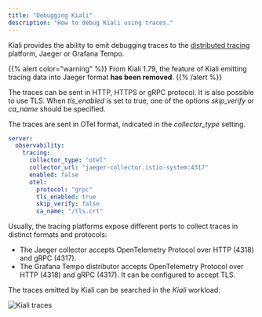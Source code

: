```yaml
---
title: "Debugging Kiali"
description: "How to debug Kiali using traces."
---
```


Kiali provides the ability to emit debugging traces to the [distributed tracing](/docs/configuration/p8s-jaeger-grafana/tracing) platform, Jaeger or Grafana Tempo. 

{{% alert color="warning" %}}
From Kiali 1.79, the feature of Kiali emitting tracing data into Jaeger format **has been removed**.
{{% /alert %}}

The traces can be sent in HTTP, HTTPS or gRPC protocol. It is also possible to use TLS. When _tls_enabled_ is set to true, one of the options _skip_verify_ or _ca_name_ should be specified. 

The traces are sent in OTel format, indicated in the _collector_type_ setting. 

```yaml
server:
  observability:
    tracing:
      collector_type: "otel"
      collector_url: "jaeger-collector.istio-system:4317"
      enabled: false
      otel:
        protocol: "grpc"
        tls_enabled: true
        skip_verify: false
        ca_name: "/tls.crt"
```

Usually, the tracing platforms expose different ports to collect traces in distinct formats and protocols:
* The Jaeger collector accepts OpenTelemetry Protocol over HTTP (4318) and gRPC (4317).
* The Grafana Tempo distributor accepts OpenTelemetry Protocol over HTTP (4318) and gRPC (4317). It can be configured to accept TLS. 

The traces emitted by Kiali can be searched in the _Kiali_ workload:

![Kiali traces](/images/documentation/configuration/kiali_own_traces.png)


